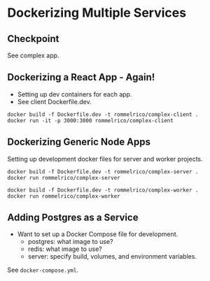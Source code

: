 # Dockerizing Multiple Services

## Checkpoint

See complex app.

## Dockerizing a React App - Again!

* Setting up dev containers for each app.
* See client Dockerfile.dev.

```
docker build -f Dockerfile.dev -t rommelrico/complex-client .
docker run -it -p 3000:3000 rommelrico/complex-client
```

## Dockerizing Generic Node Apps

Setting up development docker files for server and worker projects.

```
docker build -f Dockerfile.dev -t rommelrico/complex-server .
docker run rommelrico/complex-server

docker build -f Dockerfile.dev -t rommelrico/complex-worker .
docker run rommelrico/complex-worker
```

## Adding Postgres as a Service

* Want to set up a Docker Compose file for development.
  * postgres: what image to use?
  * redis: what image to use?
  * server: specify build, volumes, and environment variables.

See `docker-compose.yml`.
